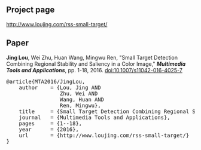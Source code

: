Project page
-----------
http://www.loujing.com/rss-small-target/


Paper
------------
**Jing Lou**, Wei Zhu, Huan Wang, Mingwu Ren, "Small Target Detection Combining Regional Stability and Saliency in a Color Image," ***Multimedia Tools and Applications***, pp. 1-18, 2016. [doi:10.1007/s11042-016-4025-7](http://link.springer.com/article/10.1007/s11042-016-4025-7 "doi:10.1007/s11042-016-4025-7")


<pre>
@article{MTA2016/JingLou,
    author    = {Lou, Jing AND
                 Zhu, Wei AND
                 Wang, Huan AND
                 Ren, Mingwu},
    title     = {Small Target Detection Combining Regional Stability and Saliency in a Color Image},
    journal   = {Multimedia Tools and Applications},
    pages     = {1--18},
    year      = {2016},
    url       = {http://www.loujing.com/rss-small-target/}
}
</pre>